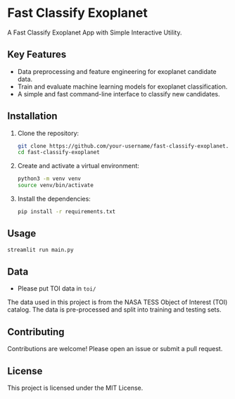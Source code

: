 # Fast Classify Exoplanet

A Fast Classify Exoplanet App with Simple Interactive Utility.

## Key Features

*   Data preprocessing and feature engineering for exoplanet candidate data.
*   Train and evaluate machine learning models for exoplanet classification.
*   A simple and fast command-line interface to classify new candidates.

## Installation

1.  Clone the repository:
    ```bash
    git clone https://github.com/your-username/fast-classify-exoplanet.git
    cd fast-classify-exoplanet
    ```
2.  Create and activate a virtual environment:
    ```bash
    python3 -m venv venv
    source venv/bin/activate
    ```
3.  Install the dependencies:
    ```bash
    pip install -r requirements.txt
    ```

## Usage

```bash
streamlit run main.py
```

## Data

* Please put TOI data in `toi/`

The data used in this project is from the NASA TESS Object of Interest (TOI) catalog. The data is pre-processed and split into training and testing sets.

## Contributing

Contributions are welcome! Please open an issue or submit a pull request.

## License

This project is licensed under the MIT License.
